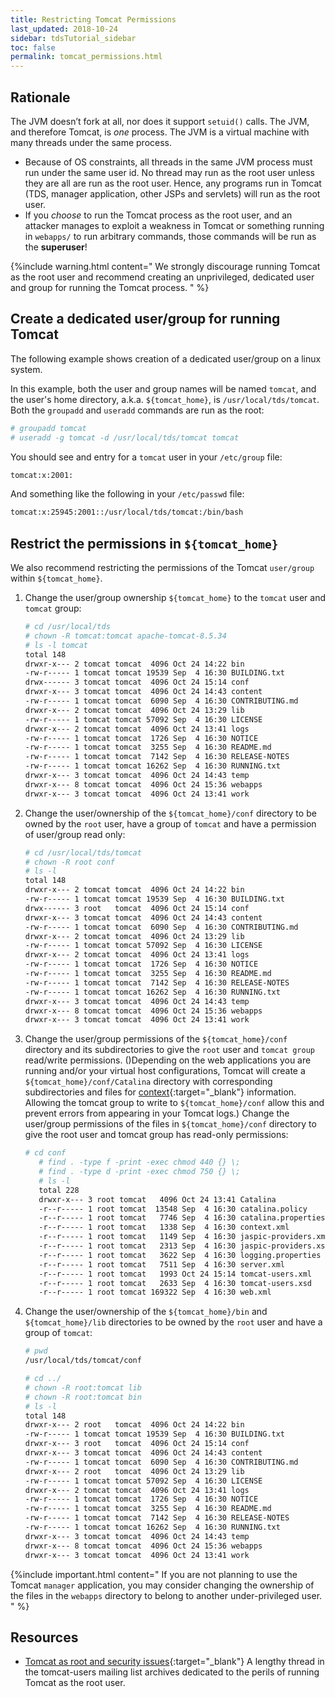 ```yaml
---
title: Restricting Tomcat Permissions
last_updated: 2018-10-24
sidebar: tdsTutorial_sidebar
toc: false
permalink: tomcat_permissions.html
---
```


## Rationale

The JVM doesn’t fork at all, nor does it support `setuid()` calls.
The JVM, and therefore Tomcat, is _one_ process.
The JVM is a virtual machine with many threads under the same process.

* Because of OS constraints, all threads in the same JVM process must run under the same user id.
  No thread may run as the root user unless they are all are run as the root user.
  Hence, any programs run in Tomcat (TDS, manager application, other JSPs and servlets) will run as the root user.
* If you _choose_ to run the Tomcat process as the root user, and an attacker manages to exploit a weakness in Tomcat or something running in `webapps/` to run arbitrary commands, those commands will be run as the **superuser**!

{%include warning.html content="
We strongly discourage running Tomcat as the root user and recommend creating an unprivileged, dedicated user and group for running the Tomcat process.
" %}

## Create a dedicated user/group for running Tomcat

The following example shows creation of a dedicated user/group on a linux system.

In this example, both the user and group names will be named `tomcat`, and the user\'s home directory, a.k.a. `${tomcat_home}`, is `/usr/local/tds/tomcat`.
Both the `groupadd` and `useradd` commands are run as the root:

~~~bash
# groupadd tomcat
# useradd -g tomcat -d /usr/local/tds/tomcat tomcat
~~~
    
You should see and entry for a `tomcat` user in your `/etc/group` file:
    
~~~bash
tomcat:x:2001:
~~~
    
And something like the following in your `/etc/passwd` file:
    
~~~bash
tomcat:x:25945:2001::/usr/local/tds/tomcat:/bin/bash
~~~

## Restrict the permissions in `${tomcat_home}`

We also recommend restricting the permissions of the Tomcat `user/group` within `${tomcat_home}`.

1. Change the user/group ownership `${tomcat_home}` to the `tomcat` user and `tomcat` group:

   ~~~bash
   # cd /usr/local/tds
   # chown -R tomcat:tomcat apache-tomcat-8.5.34
   # ls -l tomcat
   total 148
   drwxr-x--- 2 tomcat tomcat  4096 Oct 24 14:22 bin
   -rw-r----- 1 tomcat tomcat 19539 Sep  4 16:30 BUILDING.txt
   drwx------ 3 tomcat tomcat  4096 Oct 24 15:14 conf
   drwxr-x--- 3 tomcat tomcat  4096 Oct 24 14:43 content
   -rw-r----- 1 tomcat tomcat  6090 Sep  4 16:30 CONTRIBUTING.md
   drwxr-x--- 2 tomcat tomcat  4096 Oct 24 13:29 lib
   -rw-r----- 1 tomcat tomcat 57092 Sep  4 16:30 LICENSE
   drwxr-x--- 2 tomcat tomcat  4096 Oct 24 13:41 logs
   -rw-r----- 1 tomcat tomcat  1726 Sep  4 16:30 NOTICE
   -rw-r----- 1 tomcat tomcat  3255 Sep  4 16:30 README.md
   -rw-r----- 1 tomcat tomcat  7142 Sep  4 16:30 RELEASE-NOTES
   -rw-r----- 1 tomcat tomcat 16262 Sep  4 16:30 RUNNING.txt
   drwxr-x--- 3 tomcat tomcat  4096 Oct 24 14:43 temp
   drwxr-x--- 8 tomcat tomcat  4096 Oct 24 15:36 webapps
   drwxr-x--- 3 tomcat tomcat  4096 Oct 24 13:41 work
   ~~~
   
2. Change the user/ownership of the `${tomcat_home}/conf` directory to be owned by the `root` user, have a group of `tomcat` and have a permission of user/group read only:

    ~~~bash
    # cd /usr/local/tds/tomcat
    # chown -R root conf
    # ls -l 
    total 148
    drwxr-x--- 2 tomcat tomcat  4096 Oct 24 14:22 bin
    -rw-r----- 1 tomcat tomcat 19539 Sep  4 16:30 BUILDING.txt
    drwx------ 3 root   tomcat  4096 Oct 24 15:14 conf
    drwxr-x--- 3 tomcat tomcat  4096 Oct 24 14:43 content
    -rw-r----- 1 tomcat tomcat  6090 Sep  4 16:30 CONTRIBUTING.md
    drwxr-x--- 2 tomcat tomcat  4096 Oct 24 13:29 lib
    -rw-r----- 1 tomcat tomcat 57092 Sep  4 16:30 LICENSE
    drwxr-x--- 2 tomcat tomcat  4096 Oct 24 13:41 logs
    -rw-r----- 1 tomcat tomcat  1726 Sep  4 16:30 NOTICE
    -rw-r----- 1 tomcat tomcat  3255 Sep  4 16:30 README.md
    -rw-r----- 1 tomcat tomcat  7142 Sep  4 16:30 RELEASE-NOTES
    -rw-r----- 1 tomcat tomcat 16262 Sep  4 16:30 RUNNING.txt
    drwxr-x--- 3 tomcat tomcat  4096 Oct 24 14:43 temp
    drwxr-x--- 8 tomcat tomcat  4096 Oct 24 15:36 webapps
    drwxr-x--- 3 tomcat tomcat  4096 Oct 24 13:41 work
   ~~~
   
3. Change the user/group permissions of the `${tomcat_home}/conf` directory and its subdirectories to give the `root` user and `tomcat group` read/write permissions.
   ()Depending on the web applications you are running and/or your virtual host configurations, Tomcat will create a `${tomcat_home}/conf/Catalina` directory with corresponding subdirectories and files for [context](https://tomcat.apache.org/tomcat-8.0-doc/virtual-hosting-howto.html#Configuring_Your_Contexts){:target="_blank"} information.
   Allowing the tomcat group to write to `${tomcat_home}/conf` allow this and prevent errors from appearing in your Tomcat logs.)  Change the user/group permissions of the files in `${tomcat_home}/conf` directory to give the root user and tomcat group has read-only permissions:
                                                                                                                                   
   ~~~bash
   # cd conf
      # find . -type f -print -exec chmod 440 {} \;
      # find . -type d -print -exec chmod 750 {} \;
      # ls -l 
      total 228
      drwxr-x--- 3 root tomcat   4096 Oct 24 13:41 Catalina
      -r--r----- 1 root tomcat  13548 Sep  4 16:30 catalina.policy
      -r--r----- 1 root tomcat   7746 Sep  4 16:30 catalina.properties
      -r--r----- 1 root tomcat   1338 Sep  4 16:30 context.xml
      -r--r----- 1 root tomcat   1149 Sep  4 16:30 jaspic-providers.xml
      -r--r----- 1 root tomcat   2313 Sep  4 16:30 jaspic-providers.xsd
      -r--r----- 1 root tomcat   3622 Sep  4 16:30 logging.properties
      -r--r----- 1 root tomcat   7511 Sep  4 16:30 server.xml
      -r--r----- 1 root tomcat   1993 Oct 24 15:14 tomcat-users.xml
      -r--r----- 1 root tomcat   2633 Sep  4 16:30 tomcat-users.xsd
      -r--r----- 1 root tomcat 169322 Sep  4 16:30 web.xml
   ~~~
 
4. Change the user/ownership of the `${tomcat_home}/bin` and `${tomcat_home}/lib` directories to be owned by the `root` user and have a group of `tomcat`:
   ~~~bash
   # pwd
   /usr/local/tds/tomcat/conf
   
   # cd ../
   # chown -R root:tomcat lib
   # chown -R root:tomcat bin
   # ls -l
   total 148
   drwxr-x--- 2 root   tomcat  4096 Oct 24 14:22 bin
   -rw-r----- 1 tomcat tomcat 19539 Sep  4 16:30 BUILDING.txt
   drwxr-x--- 3 root   tomcat  4096 Oct 24 15:14 conf
   drwxr-x--- 3 tomcat tomcat  4096 Oct 24 14:43 content
   -rw-r----- 1 tomcat tomcat  6090 Sep  4 16:30 CONTRIBUTING.md
   drwxr-x--- 2 root   tomcat  4096 Oct 24 13:29 lib
   -rw-r----- 1 tomcat tomcat 57092 Sep  4 16:30 LICENSE
   drwxr-x--- 2 tomcat tomcat  4096 Oct 24 13:41 logs
   -rw-r----- 1 tomcat tomcat  1726 Sep  4 16:30 NOTICE
   -rw-r----- 1 tomcat tomcat  3255 Sep  4 16:30 README.md
   -rw-r----- 1 tomcat tomcat  7142 Sep  4 16:30 RELEASE-NOTES
   -rw-r----- 1 tomcat tomcat 16262 Sep  4 16:30 RUNNING.txt
   drwxr-x--- 3 tomcat tomcat  4096 Oct 24 14:43 temp
   drwxr-x--- 8 tomcat tomcat  4096 Oct 24 15:36 webapps
   drwxr-x--- 3 tomcat tomcat  4096 Oct 24 13:41 work
   ~~~

{%include important.html content="
If you are not planning to use the Tomcat `manager` application, you may consider changing the ownership of the files in the `webapps` directory to belong to another under-privileged user.
" %}

## Resources

* [Tomcat as root and security issues](https://marc.info/?t=104516038700003&r=1&w=2){:target="_blank"}
  A lengthy thread in the tomcat-users mailing list archives dedicated to the perils of running Tomcat as the root user.
